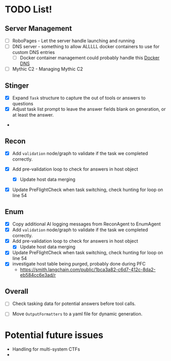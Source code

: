 # TODO List!
## Server Management
* [ ] RoboPages - Let the server handle launching and running
* [ ] DNS server - something to allow ALLLLL docker containers to use for custom DNS entries
  * [ ] Docker container management could probably handle this [Docker DNS](https://docs.docker.com/engine/network/#dns-services)
* [ ] Mythic C2 - Managing Mythic C2

## Stinger
* [x] Expand `Task` structure to capture the out of tools or answers to questions
* [x] Adjust task list prompt to leave the answer fields blank on generation, or at least the answer.
* 

## Recon
* [x] Add `validation` node/graph to validate if the task we completed correctly.
* [x] Add pre-validation loop to check for answers in host object
  * [x] Update host data merging
* [x] Update PreFlightCheck when task switching, check hunting for loop on line 54


## Enum
* [x] Copy additional AI logging messages from ReconAgent to EnumAgent
* [x] Add `validation` node/graph to validate if the task we completed correctly.
* [x] Add pre-validation loop to check for answers in host object
  * [x] Update host data merging
* [x] Update PreFlightCheck when task switching, check hunting for loop on line 54
* [x] investigate host table being purged, probably done during PFC
  *  https://smith.langchain.com/public/1bca3a82-c6d7-412c-8da2-eb584cc6e3ad/r

## Overall
* [ ] Check tasking data for potential answers before tool calls.
* [ ] Move `OutputFormatters` to a yaml file for dynamic generation.


# Potential future issues
* Handling for multi-system CTFs
* 